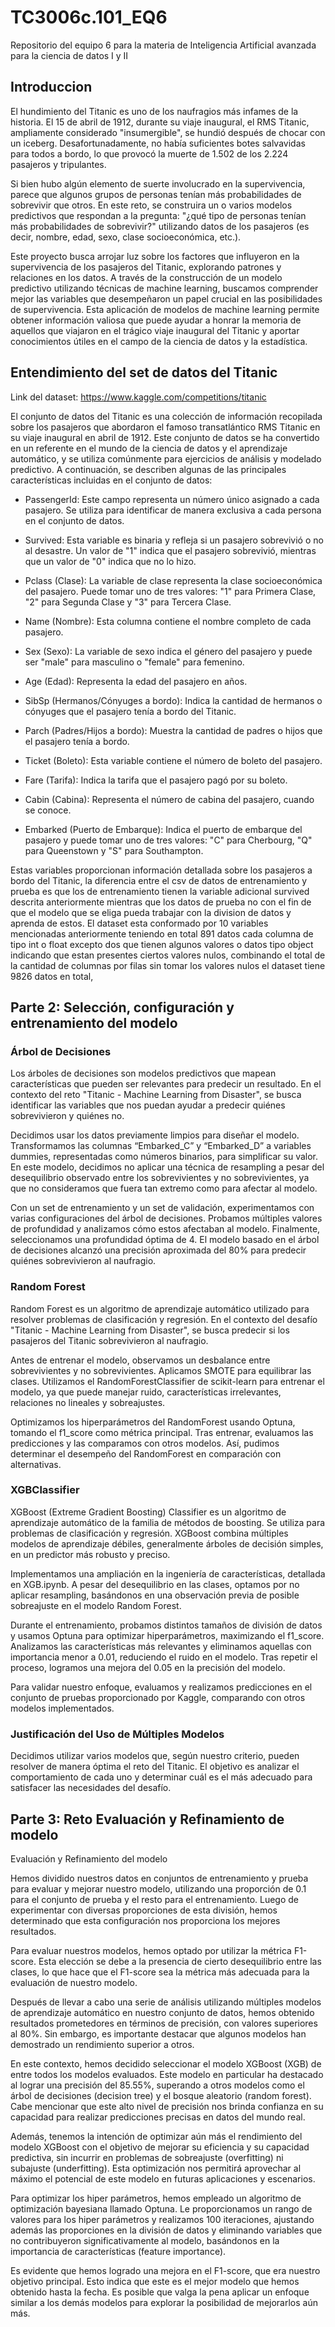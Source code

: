 # TC3006c.101_EQ6
Repositorio del equipo 6 para la materia de Inteligencia Artificial avanzada para la ciencia de datos I y II
## Introduccion
El hundimiento del Titanic es uno de los naufragios más infames de la historia. El 15 de abril de 1912, durante su viaje inaugural, el RMS Titanic, ampliamente considerado "insumergible", se hundió después de chocar con un iceberg. Desafortunadamente, no había suficientes botes salvavidas para todos a bordo, lo que provocó la muerte de 1.502 de los 2.224 pasajeros y tripulantes.

Si bien hubo algún elemento de suerte involucrado en la supervivencia, parece que algunos grupos de personas tenían más probabilidades de sobrevivir que otros. En este reto, se construira un o varios modelos predictivos que respondan a la pregunta: "¿qué tipo de personas tenían más probabilidades de sobrevivir?" utilizando datos de los pasajeros (es decir, nombre, edad, sexo, clase socioeconómica, etc.).

Este proyecto busca arrojar luz sobre los factores que influyeron en la supervivencia de los pasajeros del Titanic, explorando patrones y relaciones en los datos. A través de la construcción de un modelo predictivo utilizando técnicas de machine learning, buscamos comprender mejor las variables que desempeñaron un papel crucial en las posibilidades de supervivencia. Esta aplicación de modelos de machine learning permite obtener información valiosa que puede ayudar a honrar la memoria de aquellos que viajaron en el trágico viaje inaugural del Titanic y aportar conocimientos útiles en el campo de la ciencia de datos y la estadística.
## Entendimiento del set de datos del Titanic

Link del dataset: https://www.kaggle.com/competitions/titanic 

El conjunto de datos del Titanic es una colección de información recopilada sobre los pasajeros que abordaron el famoso transatlántico RMS Titanic en su viaje inaugural en abril de 1912. Este conjunto de datos se ha convertido en un referente en el mundo de la ciencia de datos y el aprendizaje automático, y se utiliza comúnmente para ejercicios de análisis y modelado predictivo. A continuación, se describen algunas de las principales características incluidas en el conjunto de datos:

- PassengerId: Este campo representa un número único asignado a cada pasajero. Se utiliza para identificar de manera exclusiva a cada persona en el conjunto de datos.

- Survived: Esta variable es binaria y refleja si un pasajero sobrevivió o no al desastre. Un valor de "1" indica que el pasajero sobrevivió, mientras que un valor de "0" indica que no lo hizo.

- Pclass (Clase): La variable de clase representa la clase socioeconómica del pasajero. Puede tomar uno de tres valores: "1" para Primera Clase, "2" para Segunda Clase y "3" para Tercera Clase.

- Name (Nombre): Esta columna contiene el nombre completo de cada pasajero.

- Sex (Sexo): La variable de sexo indica el género del pasajero y puede ser "male" para masculino o "female" para femenino.

- Age (Edad): Representa la edad del pasajero en años.

- SibSp (Hermanos/Cónyuges a bordo): Indica la cantidad de hermanos o cónyuges que el pasajero tenía a bordo del Titanic.

- Parch (Padres/Hijos a bordo): Muestra la cantidad de padres o hijos que el pasajero tenía a bordo.

- Ticket (Boleto): Esta variable contiene el número de boleto del pasajero.

- Fare (Tarifa): Indica la tarifa que el pasajero pagó por su boleto.

- Cabin (Cabina): Representa el número de cabina del pasajero, cuando se conoce.

- Embarked (Puerto de Embarque): Indica el puerto de embarque del pasajero y puede tomar uno de tres valores: "C" para Cherbourg, "Q" para Queenstown y "S" para Southampton.

Estas variables proporcionan información detallada sobre los pasajeros a bordo del Titanic, la diferencia entre el csv de datos de entrenamiento y prueba es que los de entrenamiento tienen la variable adicional survived descrita anteriormente mientras que los datos de prueba no con el fin de que el modelo que se eliga pueda trabajar con la division de datos y aprenda de estos. 
El dataset esta conformado por 10 variables mencionadas anteriormente teniendo en total 891 datos cada columna de tipo int o float excepto dos que tienen algunos valores o datos tipo object indicando que estan presentes ciertos valores nulos, combinando el total de la cantidad de columnas por filas sin tomar los valores nulos el dataset tiene 9826 datos en total,
## Parte 2: Selección, configuración y entrenamiento del modelo

### Árbol de Decisiones

Los árboles de decisiones son modelos predictivos que mapean características que pueden ser relevantes para predecir un resultado. En el contexto del reto "Titanic - Machine Learning from Disaster", se busca identificar las variables que nos puedan ayudar a predecir quiénes sobrevivieron y quiénes no.

Decidimos usar los datos previamente limpios para diseñar el modelo. Transformamos las columnas “Embarked_C” y “Embarked_D” a variables dummies, representadas como números binarios, para simplificar su valor. En este modelo, decidimos no aplicar una técnica de resampling a pesar del desequilibrio observado entre los sobrevivientes y no sobrevivientes, ya que no consideramos que fuera tan extremo como para afectar al modelo.

Con un set de entrenamiento y un set de validación, experimentamos con varias configuraciones del árbol de decisiones. Probamos múltiples valores de profundidad y analizamos cómo estos afectaban al modelo. Finalmente, seleccionamos una profundidad óptima de 4. El modelo basado en el árbol de decisiones alcanzó una precisión aproximada del 80% para predecir quiénes sobrevivieron al naufragio.

### Random Forest

Random Forest es un algoritmo de aprendizaje automático utilizado para resolver problemas de clasificación y regresión. En el contexto del desafío "Titanic - Machine Learning from Disaster", se busca predecir si los pasajeros del Titanic sobrevivieron al naufragio.

Antes de entrenar el modelo, observamos un desbalance entre sobrevivientes y no sobrevivientes. Aplicamos SMOTE para equilibrar las clases. Utilizamos el RandomForestClassifier de scikit-learn para entrenar el modelo, ya que puede manejar ruido, características irrelevantes, relaciones no lineales y sobreajustes.

Optimizamos los hiperparámetros del RandomForest usando Optuna, tomando el f1_score como métrica principal. Tras entrenar, evaluamos las predicciones y las comparamos con otros modelos. Así, pudimos determinar el desempeño del RandomForest en comparación con alternativas.

### XGBClassifier

XGBoost (Extreme Gradient Boosting) Classifier es un algoritmo de aprendizaje automático de la familia de métodos de boosting. Se utiliza para problemas de clasificación y regresión. XGBoost combina múltiples modelos de aprendizaje débiles, generalmente árboles de decisión simples, en un predictor más robusto y preciso.

Implementamos una ampliación en la ingeniería de características, detallada en XGB.ipynb. A pesar del desequilibrio en las clases, optamos por no aplicar resampling, basándonos en una observación previa de posible sobreajuste en el modelo Random Forest.

Durante el entrenamiento, probamos distintos tamaños de división de datos y usamos Optuna para optimizar hiperparámetros, maximizando el f1_score. Analizamos las características más relevantes y eliminamos aquellas con importancia menor a 0.01, reduciendo el ruido en el modelo. Tras repetir el proceso, logramos una mejora del 0.05 en la precisión del modelo.

Para validar nuestro enfoque, evaluamos y realizamos predicciones en el conjunto de pruebas proporcionado por Kaggle, comparando con otros modelos implementados.

### Justificación del Uso de Múltiples Modelos

Decidimos utilizar varios modelos que, según nuestro criterio, pueden resolver de manera óptima el reto del Titanic. El objetivo es analizar el comportamiento de cada uno y determinar cuál es el más adecuado para satisfacer las necesidades del desafío.

## Parte 3: Reto Evaluación y Refinamiento de modelo

Evaluación y Refinamiento del modelo

Hemos dividido nuestros datos en conjuntos de entrenamiento y prueba para evaluar y mejorar nuestro modelo, utilizando una proporción de 0.1 para el conjunto de prueba y el resto para el entrenamiento. Luego de experimentar con diversas proporciones de esta división, hemos determinado que esta configuración nos proporciona los mejores resultados.

Para evaluar nuestros modelos, hemos optado por utilizar la métrica F1-score. Esta elección se debe a la presencia de cierto desequilibrio entre las clases, lo que hace que el F1-score sea la métrica más adecuada para la evaluación de nuestro modelo.

Después de llevar a cabo una serie de análisis utilizando múltiples modelos de aprendizaje automático en nuestro conjunto de datos, hemos obtenido resultados prometedores en términos de precisión, con valores superiores al 80%. Sin embargo, es importante destacar que algunos modelos han demostrado un rendimiento superior a otros.

En este contexto, hemos decidido seleccionar el modelo XGBoost (XGB) de entre todos los modelos evaluados. Este modelo en particular ha destacado al lograr una precisión del 85.55%, superando a otros modelos como el árbol de decisiones (decision tree) y el bosque aleatorio (random forest). Cabe mencionar que este alto nivel de precisión nos brinda confianza en su capacidad para realizar predicciones precisas en datos del mundo real.

Además, tenemos la intención de optimizar aún más el rendimiento del modelo XGBoost con el objetivo de mejorar su eficiencia y su capacidad predictiva, sin incurrir en problemas de sobreajuste (overfitting) ni subajuste (underfitting). Esta optimización nos permitirá aprovechar al máximo el potencial de este modelo en futuras aplicaciones y escenarios.

Para optimizar los hiper parámetros, hemos empleado un algoritmo de optimización bayesiana llamado Optuna. Le proporcionamos un rango de valores para los hiper parámetros y realizamos 100 iteraciones, ajustando además las proporciones en la división de datos y eliminando variables que no contribuyeron significativamente al modelo, basándonos en la importancia de características (feature importance).

Es evidente que hemos logrado una mejora en el F1-score, que era nuestro objetivo principal. Esto indica que este es el mejor modelo que hemos obtenido hasta la fecha. Es posible que valga la pena aplicar un enfoque similar a los demás modelos para explorar la posibilidad de mejorarlos aún más.

